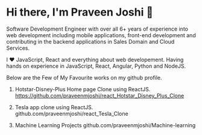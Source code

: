 # Hi there, I'm Praveen Joshi 👋

Software Development Engineer with over all 6+ years of experience into web development including mobile applications, front-end development and contributing in the backend applications in Sales Domain and Cloud Services.

I ❤️ JavaScript, React and everything about web developement. Having hands on experience in JavaScript, React, Angular, Python and NodeJS.

Below are the Few of My Favourite works on my github profile.

1. Hotstar-Disney-Plus Home page Clone using ReactJS.
https://github.com/praveenmjoshi/react_Hotstar_Disney_Plus_Clone

2. Tesla app clone using ReactJS.
github.com/praveenmjoshi/react_Tesla_Clone

3. Machine Learning Projects
github.com/praveenmjoshi/Machine-learning

